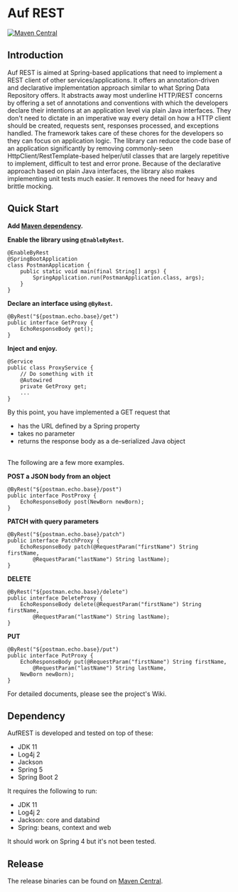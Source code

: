 # Auf REST

[![Maven Central](https://maven-badges.herokuapp.com/maven-central/me.ehp246/auf-rest/badge.svg?style=flat-square)](https://maven-badges.herokuapp.com/maven-central/me.ehp246/auf-rest)

## Introduction
Auf REST is aimed at Spring-based applications that need to implement a REST client of other services/applications. It offers an annotation-driven and declarative implementation approach similar to what Spring Data Repository offers. It abstracts away most underline HTTP/REST concerns by offering a set of annotations and conventions with which the developers declare their intentions at an application level via plain Java interfaces. They don't need to dictate in an imperative way every detail on how a HTTP client should be created, requests sent, responses processed, and exceptions handled. The framework takes care of these chores for the developers so they can focus on application logic. The library can reduce the code base of an application significantly by removing commonly-seen HttpClient/RestTemplate-based helper/util classes that are largely repetitive to implement, difficult to test and error prone. Because of the declarative approach based on plain Java interfaces, the library also makes implementing unit tests much easier. It removes the need for heavy and brittle mocking.

## Quick Start

**Add [Maven dependency](https://mvnrepository.com/artifact/me.ehp246/auf-rest).**

**Enable the library using `@EnableByRest`.**

```
@EnableByRest
@SpringBootApplication
class PostmanApplication {
    public static void main(final String[] args) {
        SpringApplication.run(PostmanApplication.class, args);
    }
}
```

**Declare an interface using `@ByRest`.**

```
@ByRest("${postman.echo.base}/get")
public interface GetProxy {
    EchoResponseBody get();
}
```

**Inject and enjoy.**

```
@Service
public class ProxyService {
    // Do something with it
    @Autowired
    private GetProxy get;
    ...
}
```
By this point, you have implemented a GET request that
* has the URL defined by a Spring property
* takes no parameter
* returns the response body as a de-serialized Java object

<br>
The following are a few more examples.

**POST a JSON body from an object**
```
@ByRest("${postman.echo.base}/post")
public interface PostProxy {
    EchoResponseBody post(NewBorn newBorn);
}
```

**PATCH with query parameters**
```
@ByRest("${postman.echo.base}/patch")
public interface PatchProxy {
    EchoResponseBody patch(@RequestParam("firstName") String firstName, 
        @RequestParam("lastName") String lastName);
}
```
**DELETE**
```
@ByRest("${postman.echo.base}/delete")
public interface DeleteProxy {
    EchoResponseBody delete(@RequestParam("firstName") String firstName, 
        @RequestParam("lastName") String lastName);
}
```

**PUT**
```
@ByRest("${postman.echo.base}/put")
public interface PutProxy {
    EchoResponseBody put(@RequestParam("firstName") String firstName, 
        @RequestParam("lastName") String lastName,
	NewBorn newBorn);
}
```
For detailed documents, please see the project's Wiki.

## Dependency
AufREST is developed and tested on top of these:
* JDK 11
* Log4j 2
* Jackson
* Spring 5
* Spring Boot 2

It requires the following to run:
* JDK 11
* Log4j 2
* Jackson: core and databind
* Spring: beans, context and web

It should work on Spring 4 but it's not been tested.

## Release
The release binaries can be found on [Maven Central](https://mvnrepository.com/artifact/me.ehp246/auf-rest).
